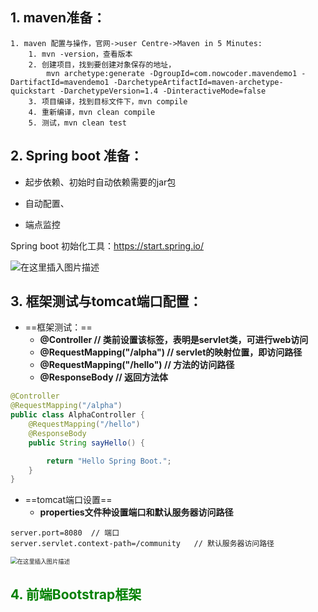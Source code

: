 ## 1. maven准备：

```shell
1. maven 配置与操作，官网->user Centre->Maven in 5 Minutes:
    1. mvn -version，查看版本
    2. 创建项目，找到要创建对象保存的地址，
        mvn archetype:generate -DgroupId=com.nowcoder.mavendemo1 -DartifactId=mavendemo1 -DarchetypeArtifactId=maven-archetype-quickstart -DarchetypeVersion=1.4 -DinteractiveMode=false
    3. 项目编译，找到目标文件下，mvn compile
    4. 重新编译，mvn clean compile
    5. 测试，mvn clean test
```

## 2. Spring boot 准备：

- 起步依赖、初始时自动依赖需要的jar包

- 自动配置、

- 端点监控

Spring boot 初始化工具：https://start.spring.io/

![在这里插入图片描述](https://img-blog.csdnimg.cn/a468e4799347456a8f1773c991dba60b.png)

## 3. 框架测试与tomcat端口配置：

- ==框架测试：==
  - **@Controller // 类前设置该标签，表明是servlet类，可进行web访问**
  - **@RequestMapping("/alpha")  // servlet的映射位置，即访问路径**
  - **@RequestMapping("/hello")  // 方法的访问路径**
  -  **@ResponseBody  // 返回方法体**

```java
@Controller
@RequestMapping("/alpha")
public class AlphaController {
    @RequestMapping("/hello")
    @ResponseBody
    public String sayHello() {

        return "Hello Spring Boot.";
    }
}
```

- ==tomcat端口设置==
  - **properties文件种设置端口和默认服务器访问路径**

```properties
server.port=8080  // 端口
server.servlet.context-path=/community   // 默认服务器访问路径
```

<img src="https://img-blog.csdnimg.cn/b63e5f9a07334a988e8e681f0643f9a4.png" alt="在这里插入图片描述" style="zoom:67%;" />

## <font color=green>4. 前端Bootstrap框架</font>

